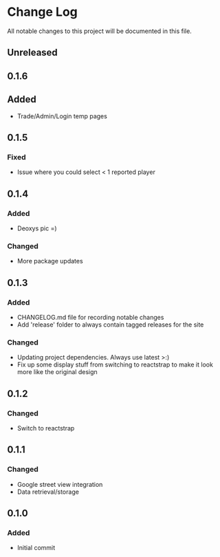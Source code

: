 # Change Log

All notable changes to this project will be documented in this file.

## Unreleased

## 0.1.6

## Added

* Trade/Admin/Login temp pages


## 0.1.5

### Fixed

* Issue where you could select < 1 reported player

## 0.1.4

### Added

* Deoxys pic =)

### Changed

* More package updates

## 0.1.3

### Added

* CHANGELOG.md file for recording notable changes
* Add 'release' folder to always contain tagged releases for the site

### Changed

* Updating project dependencies. Always use latest >:)
* Fix up some display stuff from switching to reactstrap to make it look more like the original design

## 0.1.2

### Changed

* Switch to reactstrap

## 0.1.1

### Changed

* Google street view integration
* Data retrieval/storage

## 0.1.0

### Added

* Initial commit
